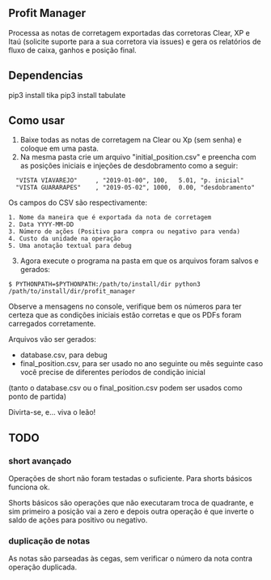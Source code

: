 ## Profit Manager

Processa as notas de corretagem exportadas das corretoras Clear, XP e Itaú (solicite suporte para a sua corretora via issues) e gera os relatórios de fluxo de caixa, ganhos e posição final. 

## Dependencias

pip3 install tika
pip3 install tabulate

## Como usar

1) Baixe todas as notas de corretagem na Clear ou Xp (sem senha) e coloque em uma pasta.
2) Na mesma pasta crie um arquivo "initial_position.csv" e preencha com as posições iniciais e injeções de desdobramento 
como a seguir:

```
  "VISTA VIAVAREJO"     , "2019-01-00", 100,   5.01, "p. inicial"
  "VISTA GUARARAPES"    , "2019-05-02", 1000,  0.00, "desdobramento"
```
Os campos do CSV são respectivamente:

    1. Nome da maneira que é exportada da nota de corretagem
    2. Data YYYY-MM-DD
    3. Número de ações (Positivo para compra ou negativo para venda)
    4. Custo da unidade na operação
    5. Uma anotação textual para debug

3) Agora execute o programa na pasta em que os arquivos foram salvos e gerados:

```
$ PYTHONPATH=$PYTHONPATH:/path/to/install/dir python3 /path/to/install/dir/profit_manager
```

Observe a mensagens no console, verifique bem os números para ter certeza que as condições iniciais estão corretas 
e que os PDFs foram carregados corretamente.

Arquivos vão ser gerados: 

- database.csv, para debug
- final_position.csv, para ser usado no ano seguinte ou mês seguinte caso você precise de diferentes períodos de condição inicial

(tanto o database.csv ou o final_position.csv podem ser usados como ponto de partida)

Divirta-se, e... viva o leão!


## TODO

### short avançado
Operações de short não foram testadas o suficiente. Para shorts básicos 
funciona ok.

Shorts básicos são operações que não executaram troca de quadrante, e sim
primeiro a posição vai a zero e depois outra operação é que inverte 
o saldo de ações para positivo ou negativo.

### duplicação de notas
As notas são parseadas às cegas, sem verificar o número da nota contra operação duplicada. 
